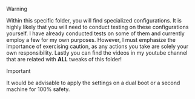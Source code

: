 > [!WARNING] 
> Within this specific folder, you will find specialized configurations. 
It is highly likely that you will need to conduct testing on these configurations yourself.
I have already conducted tests on some of them and currently employ a few for my own purposes.
However, I must emphasize the importance of exercising caution, as any actions you take are solely your own responsibility.
Lastly you can find the videos in my youtube channel that are related with **ALL** tweaks of this folder!
>

> [!IMPORTANT]  
> It would be advisable to apply the settings on a dual boot or a second machine for 100% safety.

